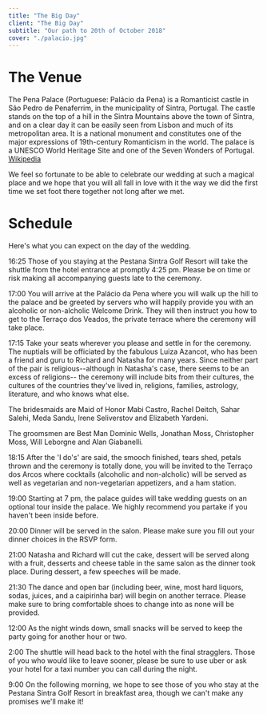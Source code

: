```yaml
---
title: "The Big Day"
client: "The Big Day"
subtitle: "Our path to 20th of October 2018"
cover: "./palacio.jpg"
---
```

# The Venue

The Pena Palace (Portuguese: Palácio da Pena) is a Romanticist castle in São Pedro de Penaferrim, in the municipality of Sintra, Portugal. The castle stands on the top of a hill in the Sintra Mountains above the town of Sintra, and on a clear day it can be easily seen from Lisbon and much of its metropolitan area. It is a national monument and constitutes one of the major expressions of 19th-century Romanticism in the world. The palace is a UNESCO World Heritage Site and one of the Seven Wonders of Portugal. [Wikipedia](https://en.wikipedia.org/wiki/Pena_Palace)

We feel so fortunate to be able to celebrate our wedding at such a magical place and we hope that you will all fall in love with it the way we did the first time we set foot there together not long after we met.

# Schedule

Here's what you can expect on the day of the wedding.

16:25 Those of you staying at the Pestana Sintra Golf Resort will take the shuttle from the hotel entrance at promptly 4:25 pm. Please be on time or risk making all accompanying guests late to the ceremony.

17:00 You will arrive at the Palácio da Pena where you will walk up the hill to the palace and be greeted by servers who will happily provide you with an alcoholic or non-alcholic Welcome Drink. They will then instruct you how to get to the Terraço dos Veados, the private terrace where the ceremony will take place.

17:15 Take your seats wherever you please and settle in for the ceremony. The nuptials will be officiated by the fabulous Luiza Azancot, who has been a friend and guru to Richard and Natasha for many years. Since neither part of the pair is religious--although in Natasha's case, there seems to be an excess of religions--
the ceremony will include bits from their cultures, the cultures of the countries they've lived in, religions, families, astrology, literature, and who knows what else.

The bridesmaids are Maid of Honor Mabi Castro, Rachel Deitch, Sahar Salehi, Meda Sandu, Irene Seliverstov and Elizabeth Yardeni.

The groomsmen are Best Man Dominic Wells, Jonathan Moss, Christopher Moss, Will Leborgne and Alan Giabanelli.

18:15 After the 'I do's' are said, the smooch finished, tears shed, petals thrown and the ceremony is totally done, you will be invited to the Terraço dos Arcos where cocktails (alcoholic and non-alcholic) will be served as well as vegetarian and non-vegetarian appetizers, and a ham station.

19:00 Starting at 7 pm, the palace guides will take wedding guests on an optional tour inside the palace. We highly recommend you partake if you haven't been inside before.

20:00 Dinner will be served in the salon. Please make sure you fill out your dinner choices in the RSVP form.

21:00 Natasha and Richard will cut the cake, dessert will be served along with a fruit, desserts and cheese table in the same salon as the dinner took place. During dessert, a few speeches will be made.

21:30 The dance and open bar (including beer, wine, most hard liquors, sodas, juices, and a caipirinha bar) will begin on another terrace. Please make sure to bring comfortable shoes to change into as none will be provided.

12:00 As the night winds down, small snacks will be served to keep the party going for another hour or two.

2:00 The shuttle will head back to the hotel with the final stragglers. Those of you who would like to leave sooner, please be sure to use uber or ask your hotel for a taxi number you can call during the night.

9:00 On the following morning, we hope to see those of you who stay at the Pestana Sintra Golf Resort in breakfast area, though we can't make any promises we'll make it!

